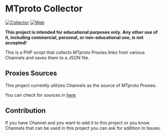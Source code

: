 # MTproto Collector
[![Collector](https://github.com/3yed-61/MTProtoCollector/actions/workflows/MTprotoCollector.yml/badge.svg)](https://github.com/3yed-61/MTProtoCollector/actions/workflows/MTprotoCollector.yml) [![Web](https://github.com/3yed-61/MTProtoCollector/actions/workflows/MTProtoCollectorWebpage.yml/badge.svg)](https://github.com/3yed-61/MTProtoCollector/actions/workflows/MTProtoCollectorWebpage.yml)

<b>This project is intended for educational purposes only. Any other use of it, including commercial, personal, or non-educational use, is not accepted!</b>

This is a PHP script that collects MTproto Proxies links from various Channels and saves them to a JSON file.

## Proxies Sources
This project currently utilizes Channels as the source of MTproto Proxies.

You can check for sources in [here](https://raw.githubusercontent.com/3yed-61/MTProtoCollector/main/modules/config.php)

## Contribution
If you have Channel and you want to add it to this project or you know Channels that can be used in this project you can ask for addition in Issues.

